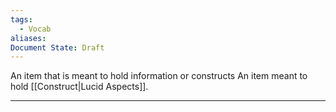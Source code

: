 ```yaml
---
tags:
  - Vocab
aliases: 
Document State: Draft
---
```

An item that is meant to hold information or constructs
An item meant to hold [[Construct|Lucid Aspects]].
- - -
